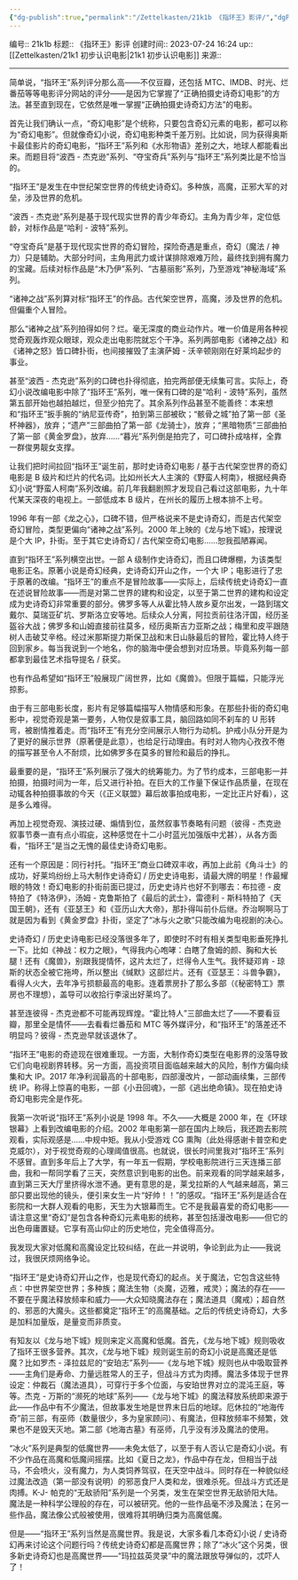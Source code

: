 ```yaml
---
{"dg-publish":true,"permalink":"/Zettelkasten/21k1b 《指环王》影评/","dgPassFrontmatter":true}
---
```


编号:: 21k1b
标题:: 《指环王》影评
创建时间:: 2023-07-24 16:24
up:: [[Zettelkasten/21k1 初步认识电影\|21k1 初步认识电影]]
来源:: 

---

简单说，“指环王”系列评分那么高——不仅豆瓣，还包括 MTC、IMDB、时光、烂番茄等等电影评分网站的评分——是因为它掌握了“正确拍摄史诗奇幻电影”的方法。甚至直到现在，它依然是唯一掌握“正确拍摄史诗奇幻方法”的电影。

首先让我们确认一点，“奇幻电影”是个统称，只要包含奇幻元素的电影，都可以称为“奇幻电影”。但就像奇幻小说，奇幻电影种类千差万别。比如说，同为获得奥斯卡最佳影片的奇幻电影，“指环王”系列和《水形物语》差别之大，地球人都能看出来。而题目将“波西 - 杰克逊”系列、“夺宝奇兵”系列与“指环王”系列类比是不恰当的。

“指环王”是发生在中世纪架空世界的传统史诗奇幻。多种族，高魔，正邪大军的对垒，涉及世界的危机。

“波西 - 杰克逊”系列是基于现代现实世界的青少年奇幻。主角为青少年，定位低龄，对标作品是“哈利 - 波特”系列。

“夺宝奇兵”是基于现代现实世界的奇幻冒险，探险奇遇是重点，奇幻（魔法 / 神力）只是辅助。大部分时间，主角用武力或计谋排除艰难万险，最终找到拥有魔力的宝藏。后续对标作品是“木乃伊”系列、“古墓丽影”系列，乃至游戏“神秘海域”系列。

“诸神之战”系列算对标“指环王”的作品。古代架空世界，高魔，涉及世界的危机。但偏重个人冒险。

那么“诸神之战”系列拍得如何？烂。毫无深度的商业动作片。唯一价值是用各种视觉奇观轰炸观众眼球，观众走出电影院就忘个干净。系列两部电影《诸神之战》和《诸神之怒》皆口碑扑街，也间接摧毁了主演萨姆 - 沃辛顿刚刚在好莱坞起步的事业。

甚至“波西 - 杰克逊”系列的口碑也扑得彻底，拍完两部便无续集可言。实际上，奇幻小说改编电影中除了“指环王”系列，唯一保有口碑的是“哈利 - 波特”系列，虽然第五部开始也越拍越烂，但至少拍完了。其余系列作品甚至不能善终：本来想和“指环王”扳手腕的“纳尼亚传奇”，拍到第三部被砍；“骸骨之城”拍了第一部《圣杯神器》，放弃；“遗产”三部曲拍了第一部《龙骑士》，放弃；“黑暗物质”三部曲拍了第一部《黄金罗盘》，放弃……“暮光”系列倒是拍完了，可口碑扑成啥样，全靠一群俊男靓女支撑。

让我们把时间拉回“指环王”诞生前，那时史诗奇幻电影 / 基于古代架空世界的奇幻电影是 B 级片和烂片的代名词。比如州长大人主演的《野蛮人柯南》，根据经典奇幻小说“野蛮人柯南”系列改编。前几年我翻剧照才发现自己看过这部电影，九十年代某天深夜的电视上。一部低成本 B 级片，在州长的履历上根本排不上号。

1996 年有一部《龙之心》，口碑不错，但严格说来不是史诗奇幻，而是古代架空奇幻冒险，类型更偏向“诸神之战”系列。2000 年上映的《龙与地下城》，按理说是个大 IP，扑街。至于其它史诗奇幻 / 古代架空奇幻电影……恕我孤陋寡闻。

直到“指环王”系列横空出世。一部 A 级制作史诗奇幻，而且口碑爆棚，为该类型电影正名。原著小说是奇幻经典，史诗奇幻开山之作，一个大 IP；电影进行了忠于原著的改编。“指环王”的重点不是冒险故事——实际上，后续传统史诗奇幻一直在述说冒险故事——而是对第二世界的建构和设定，以至于第二世界的建构和设定成为史诗奇幻非常重要的部分。佛罗多等人从霍比特人故乡夏尔出发，一路到瑞文戴尔、莫瑞亚矿坑、罗斯洛立安等地。后续众人分离，阿拉贡前往洛汗国，经历圣盔谷大战；佛罗多和山姆直接前往莫多，经历奥斯吉力亚斯之战；梅里和皮平跟随树人击破艾辛格。经过米那斯提力斯保卫战和末日山脉最后的冒险，霍比特人终于回到家乡。每当我说到一个地名，你的脑海中便会想到对应场景。毕竟系列每一部都拿到最佳艺术指导提名 / 获奖。

也有作品希望如“指环王”般展现广阔世界，比如《魔兽》。但限于篇幅，只能浮光掠影。

由于有三部电影长度，影片有足够篇幅描写人物情感和形象。在那些扑街的奇幻电影中，视觉奇观是第一要务，人物仅是叙事工具，脑回路如同不刹车的 U 形转弯，被剧情推着走。而“指环王”有充分空间展示人物行为动机。护戒小队分开是为了更好的展示世界（原著便是此意），也给足行动理由。有时对人物内心孜孜不倦的描写甚至令人不耐烦，比如佛罗多在莫多的冒险和最后的挣扎。

最重要的是，“指环王”系列展示了强大的统筹能力。为了节约成本，三部电影一并拍摄，拍摄时间为一年，后又进行补拍。在巨大的工作量下保证作品质量，在现在动辄各种拍摄事故的今天（《正义联盟》幕后故事拍成电影，一定比正片好看），这是多么难得。

再加上视觉奇观、演技过硬、煽情到位，虽然叙事节奏略有问题（彼得 - 杰克逊叙事节奏一直有点小瑕疵，这种感觉在十二小时蓝光加强版中尤甚），从各方面看，“指环王”是当之无愧的最佳史诗奇幻电影。

还有一个原因是：同行衬托。“指环王”商业口碑双丰收，再加上此前《角斗士》的成功，好莱坞纷纷上马大制作史诗奇幻 / 历史史诗电影，请最大牌的明星！作最耀眼的特效！奇幻电影的扑街前面已提过，历史史诗片也好不到哪去：布拉德 - 皮特拍了《特洛伊》，汤姆 - 克鲁斯拍了《最后的武士》，雷德利 - 斯科特拍了《天国王朝》，还有《亚瑟王》和《亚历山大大帝》，那扑得叫前仆后继。乔治啊啊马丁就是因为看到《黄金罗盘》扑街，坚定了“冰与火之歌”只能改编为电视剧的决心。

史诗奇幻 / 历史史诗电影已经没落很多年了，即使时不时有相关类型电影垂死挣扎一下。比如《神战：权力之眼》，气得我内心咆哮：白瞎了詹姆的颜、胸和大长腿！还有《魔兽》，别跟我提情怀，这片太烂了，烂得令人生气。我怀疑邓肯 - 琼斯的状态全被它拖垮，所以整出《缄默》这部烂片。还有《亚瑟王：斗兽争霸》，看得人火大，去年净亏损额最高的电影。连着票房扑了那么多部（《秘密特工》票房也不理想），盖导可以收拾行李滚出好莱坞了。

甚至连彼得 - 杰克逊都不可能再现辉煌。“霍比特人”三部曲太烂了——不要看豆瓣，那里全是情怀——去看看烂番茄和 MTC 等外媒评分，和“指环王”的落差还不明显吗？彼得 - 杰克逊早就该退休了。

“指环王”电影的奇迹现在很难重现。一方面，大制作奇幻类型在电影界的没落导致它们向电视剧界转移。另一方面，高投资项目面临越来越大的风险，制作方偏向续集和大 IP。2017 年净利润最高的十部电影，四部漫改片，一部动画续集，三部传统 IP。称得上惊喜的电影，一部《小丑回魂》，一部《逃出绝命镇》。现在拍史诗奇幻电影完全是作死。

我第一次听说“指环王”系列小说是 1998 年。不久——大概是 2000 年，在《环球银幕》上看到改编电影的介绍。2002 年电影第一部在国内上映后，我还跑去影院观看，实际观感是……中规中矩。我从小受游戏 CG 熏陶（此处得感谢卡普空和史克威尔），对于视觉奇观的心理阈值很高。也就说，很长时间里我对“指环王”系列不感冒。直到多年后上了大学，有一年五一假期，学校电影院进行三天连播三部曲，我和一帮同学看了三天，突然意识到电影的出色。前来观看的同学越来越多，直到第三天大厅里挤得水泄不通。更有意思的是，莱戈拉斯的人气越来越高，第三部只要出现他的镜头，便引来女生一片“好帅！！”的感叹。“指环王”系列是适合在影院和一大群人观看的电影，天生为大银幕而生。它不是我最喜爱的奇幻电影——请注意这里“奇幻”是包含各种奇幻元素电影的统称，甚至包括漫改电影——但它的出色毋庸置疑。它享有高山仰止的历史地位，完全值得高分。

我发现大家对低魔和高魔设定比较纠结，在此一并说明，争论到此为止——我说过，我很厌烦网络争论。

“指环王”是史诗奇幻开山之作，也是现代奇幻的起点。关于魔法，它包含这些特点：中世界架空世界；多种族；魔法生物（炎魔，迈雅，戒灵）；魔法的存在——不要在乎魔法释放频率和威力——大众知晓魔法存在；魔法道具（魔戒）；超自然的、邪恶的大魔头。这些都奠定“指环王”的高魔基础。之后的传统史诗奇幻，大多是加料加量版，是量变而非质变。

有知友以《龙与地下城》规则来定义高魔和低魔。首先，《龙与地下城》规则吸收了指环王很多营养。其次，《龙与地下城》规则诞生前的奇幻小说是高魔还是低魔？比如罗杰 - 泽拉兹尼的“安珀志”系列——《龙与地下城》规则也从中吸取营养——主角们是寿命、力量远胜常人的王子，但战斗方式为肉搏。魔法多体现于世界设定：仲裁石（魔法道具），可穿行于多个位面，与安珀世界对立的混沌王庭，等等。杰克 - 万斯的“濒死的地球”系列——《龙与地下城》的魔法释放系统即来源于此——作品中有不少魔法，但故事发生地是世界末日后的地球。厄休拉的“地海传奇”前三部，有巫师（数量很少，多为皇家顾问）、有魔法，但释放频率不频繁，效果也不是毁天灭地。第二部《地海古墓》有巫师，几乎没有涉及魔法的使用。

“冰火”系列是典型的低魔世界——未免太低了，以至于有人否认它是奇幻小说。有不少作品在高魔和低魔间摇摆。比如《夏日之龙》，作品中存在龙，但相当于战马，不会喷火，没有魔力，为人类饲养驾驭，在天空中战斗。同时存在一种貌似经过魔法改造（第一部没有说明）的邪恶食尸人类和龙，很难杀死。但战斗方式还是肉搏。K-J- 帕克的“无敌骄阳”系列是一个另类，发生在架空世界无敌骄阳大陆。魔法是一种科学公理般的存在，可以被研究。他的一些作品毫不涉及魔法；在另一些作品，魔法像公式般被使用，很难将其明确归类为高魔低魔。

但是——“指环王”系列当然是高魔世界。我是说，大家多看几本奇幻小说 / 史诗奇幻再来讨论这个问题行吗？传统史诗奇幻都是高魔世界；除了“冰火”这个另类，很多新史诗奇幻也是高魔世界——“玛拉兹英灵录”中的魔法跟放导弹似的，忒吓人了！